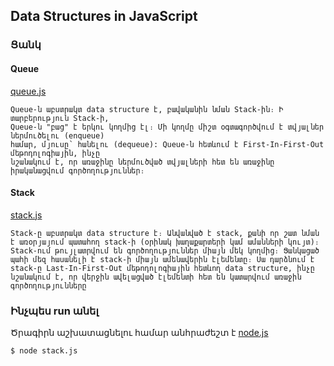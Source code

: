 ## <b>Data Structures in JavaScript</b>

### <b>Ցանկ</b>
#### <b>Queue</b>
[queue.js](./queue.js)  
```
Queue֊ն աբստրակտ data structure է, բավականին նման Stack֊ին։ Ի տարբերություն Stack֊ի,
Queue֊ն "բաց" է երկու կողմից էլ։ Մի կողմը միշտ օգտագործվում է տվյալներ ներմուծելու (enqueue) 
համար, մյուսը՝ հանելու (dequeue): Queue֊ն հետևում է First-In-First-Out մեթոդոլոգիային, ինչը
նշանակում է, որ առաջինը ներմուծված տվյալների հետ են առաջինը իրականացվում գործողություններ։
```

#### <b>Stack</b>
[stack.js](./stack.js)  
```
Stack֊ը աբստրակտ data structure է։ Անվանված է stack, քանի որ շատ նման է առօրյայում պատահող stack֊ի (օրինակ խաղաքարտերի կամ ամանների կույտ)։ Stack֊ում թույլատրվում են գործողություններ միայն մեկ կողմից։ Ցանկացած պահի մեզ հասանելի է stack-ի միայն ամենավերին էլեմենտը։ Սա դարձնում է stack-ը Last-In-First-Out մեթոդոլոգիային հետևող data structure, ինչը նշանակում է, որ վերջին ավելացված էլեմենտի հետ են կատարվում առաջին գործողությունները
```

### <b>Ինչպես run անել</b>
Ծրագիրն աշխատացնելու համար անհրաժեշտ է [node.js](https://nodejs.org/en/)  
```bash
$ node stack.js
```

